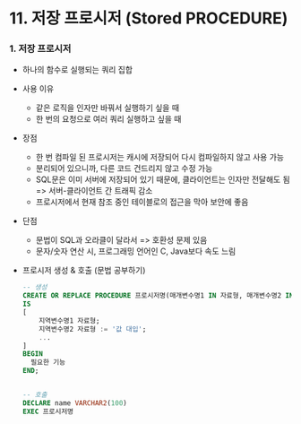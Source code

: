 # 11. 저장 프로시저 (Stored PROCEDURE)



### 1. 저장 프로시저

* 하나의 함수로 실행되는 쿼리 집합

* 사용 이유

  * 같은 로직을 인자만 바꿔서 실행하기 싶을 때
  * 한 번의 요청으로 여러 쿼리 실행하고 싶을 때

* 장점

  * 한 번 컴파일 된 프로시저는 캐시에 저장되어 다시 컴파일하지 않고 사용 가능
  * 분리되어 있으니까, 다른 코드 건드리지 않고 수정 가능
  * SQL문은 이미 서버에 저장되어 있기 때문에, 클라이언트는 인자만 전달해도 됨 => 서버-클라이언트 간 트래픽 감소
  * 프로시저에서 현재 참조 중인 테이블로의 접근을 막아 보안에 좋음

* 단점

  * 문법이 SQL과 오라클이 달라서 => 호환성 문제 있음
  * 문자/숫자 연산 시, 프로그래밍 언어인 C, Java보다 속도 느림
  
* 프로시저 생성 & 호출 (문법 공부하기)

  ```sql
  -- 생성
  CREATE OR REPLACE PROCEDURE 프로시저명(매개변수명1 IN 자료형, 매개변수명2 IN VARCHAR2, 리턴변수명 OUT 자료형)
  IS
  [
      지역변수명1 자료형;
      지역변수명2 자료형 := '값 대입';
      ...
  ]
  BEGIN
  	필요한 기능
  END;
  
  
  -- 호출
  DECLARE name VARCHAR2(100)
  EXEC 프로시저명
  ```

  